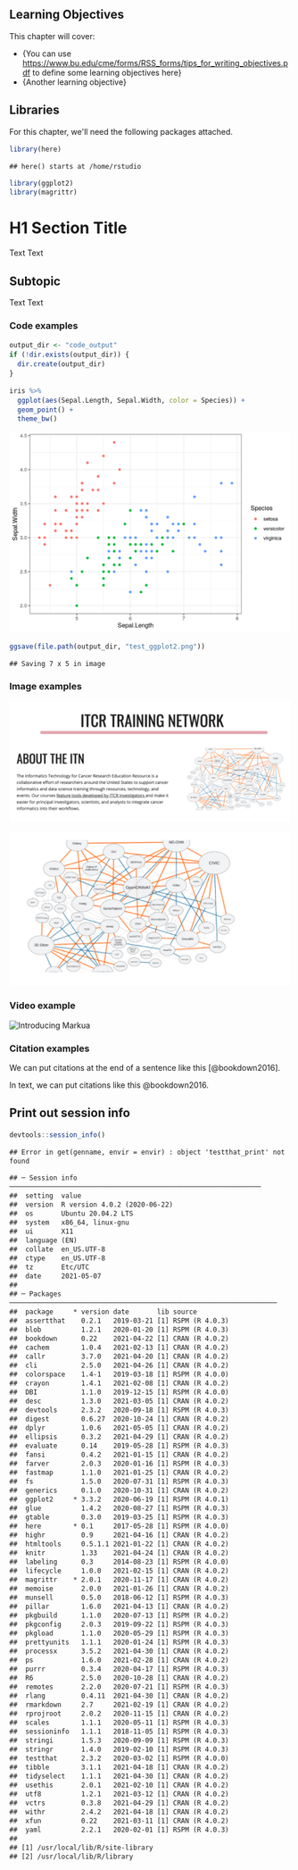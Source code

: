 ## Learning Objectives

This chapter will cover:  

- {You can use https://www.bu.edu/cme/forms/RSS_forms/tips_for_writing_objectives.pdf to define some learning objectives here}
- {Another learning objective}

## Libraries

For this chapter, we'll need the following packages attached. 


```r
library(here)
```

```
## here() starts at /home/rstudio
```

```r
library(ggplot2)
library(magrittr)
```

# H1 Section Title

Text Text

## Subtopic

Text Text 

### Code examples


```r
output_dir <- "code_output"
if (!dir.exists(output_dir)) {
  dir.create(output_dir)
}
```


```r
iris %>%
  ggplot(aes(Sepal.Length, Sepal.Width, color = Species)) +
  geom_point() +
  theme_bw()
```

<img src="04-test_files/figure-html/unnamed-chunk-3-1.png" width="672" />


```r
ggsave(file.path(output_dir, "test_ggplot2.png"))
```

```
## Saving 7 x 5 in image
```

### Image examples

![](resources/images/itcr_training_network.png)

![](resources/images/tools.png)

### Video example

![Introducing Markua](https://www.youtube.com/watch?t=105&v=VOCYL-FNbr0)

### Citation examples

We can put citations at the end of a sentence like this [@bookdown2016]. 

In text, we can put citations like this @bookdown2016. 

## Print out session info


```r
devtools::session_info()
```

```
## Error in get(genname, envir = envir) : object 'testthat_print' not found
```

```
## ─ Session info ───────────────────────────────────────────────────────────────
##  setting  value                       
##  version  R version 4.0.2 (2020-06-22)
##  os       Ubuntu 20.04.2 LTS          
##  system   x86_64, linux-gnu           
##  ui       X11                         
##  language (EN)                        
##  collate  en_US.UTF-8                 
##  ctype    en_US.UTF-8                 
##  tz       Etc/UTC                     
##  date     2021-05-07                  
## 
## ─ Packages ───────────────────────────────────────────────────────────────────
##  package     * version date       lib source        
##  assertthat    0.2.1   2019-03-21 [1] RSPM (R 4.0.3)
##  blob          1.2.1   2020-01-20 [1] RSPM (R 4.0.3)
##  bookdown      0.22    2021-04-22 [1] CRAN (R 4.0.2)
##  cachem        1.0.4   2021-02-13 [1] CRAN (R 4.0.2)
##  callr         3.7.0   2021-04-20 [1] CRAN (R 4.0.2)
##  cli           2.5.0   2021-04-26 [1] CRAN (R 4.0.2)
##  colorspace    1.4-1   2019-03-18 [1] RSPM (R 4.0.0)
##  crayon        1.4.1   2021-02-08 [1] CRAN (R 4.0.2)
##  DBI           1.1.0   2019-12-15 [1] RSPM (R 4.0.0)
##  desc          1.3.0   2021-03-05 [1] CRAN (R 4.0.2)
##  devtools      2.3.2   2020-09-18 [1] RSPM (R 4.0.3)
##  digest        0.6.27  2020-10-24 [1] CRAN (R 4.0.2)
##  dplyr         1.0.6   2021-05-05 [1] CRAN (R 4.0.2)
##  ellipsis      0.3.2   2021-04-29 [1] CRAN (R 4.0.2)
##  evaluate      0.14    2019-05-28 [1] RSPM (R 4.0.3)
##  fansi         0.4.2   2021-01-15 [1] CRAN (R 4.0.2)
##  farver        2.0.3   2020-01-16 [1] RSPM (R 4.0.3)
##  fastmap       1.1.0   2021-01-25 [1] CRAN (R 4.0.2)
##  fs            1.5.0   2020-07-31 [1] RSPM (R 4.0.3)
##  generics      0.1.0   2020-10-31 [1] CRAN (R 4.0.2)
##  ggplot2     * 3.3.2   2020-06-19 [1] RSPM (R 4.0.1)
##  glue          1.4.2   2020-08-27 [1] RSPM (R 4.0.3)
##  gtable        0.3.0   2019-03-25 [1] RSPM (R 4.0.3)
##  here        * 0.1     2017-05-28 [1] RSPM (R 4.0.0)
##  highr         0.9     2021-04-16 [1] CRAN (R 4.0.2)
##  htmltools     0.5.1.1 2021-01-22 [1] CRAN (R 4.0.2)
##  knitr         1.33    2021-04-24 [1] CRAN (R 4.0.2)
##  labeling      0.3     2014-08-23 [1] RSPM (R 4.0.0)
##  lifecycle     1.0.0   2021-02-15 [1] CRAN (R 4.0.2)
##  magrittr    * 2.0.1   2020-11-17 [1] CRAN (R 4.0.2)
##  memoise       2.0.0   2021-01-26 [1] CRAN (R 4.0.2)
##  munsell       0.5.0   2018-06-12 [1] RSPM (R 4.0.3)
##  pillar        1.6.0   2021-04-13 [1] CRAN (R 4.0.2)
##  pkgbuild      1.1.0   2020-07-13 [1] RSPM (R 4.0.2)
##  pkgconfig     2.0.3   2019-09-22 [1] RSPM (R 4.0.3)
##  pkgload       1.1.0   2020-05-29 [1] RSPM (R 4.0.3)
##  prettyunits   1.1.1   2020-01-24 [1] RSPM (R 4.0.3)
##  processx      3.5.2   2021-04-30 [1] CRAN (R 4.0.2)
##  ps            1.6.0   2021-02-28 [1] CRAN (R 4.0.2)
##  purrr         0.3.4   2020-04-17 [1] RSPM (R 4.0.3)
##  R6            2.5.0   2020-10-28 [1] CRAN (R 4.0.2)
##  remotes       2.2.0   2020-07-21 [1] RSPM (R 4.0.3)
##  rlang         0.4.11  2021-04-30 [1] CRAN (R 4.0.2)
##  rmarkdown     2.7     2021-02-19 [1] CRAN (R 4.0.2)
##  rprojroot     2.0.2   2020-11-15 [1] CRAN (R 4.0.2)
##  scales        1.1.1   2020-05-11 [1] RSPM (R 4.0.3)
##  sessioninfo   1.1.1   2018-11-05 [1] RSPM (R 4.0.3)
##  stringi       1.5.3   2020-09-09 [1] RSPM (R 4.0.3)
##  stringr       1.4.0   2019-02-10 [1] RSPM (R 4.0.3)
##  testthat      2.3.2   2020-03-02 [1] RSPM (R 4.0.0)
##  tibble        3.1.1   2021-04-18 [1] CRAN (R 4.0.2)
##  tidyselect    1.1.1   2021-04-30 [1] CRAN (R 4.0.2)
##  usethis       2.0.1   2021-02-10 [1] CRAN (R 4.0.2)
##  utf8          1.2.1   2021-03-12 [1] CRAN (R 4.0.2)
##  vctrs         0.3.8   2021-04-29 [1] CRAN (R 4.0.2)
##  withr         2.4.2   2021-04-18 [1] CRAN (R 4.0.2)
##  xfun          0.22    2021-03-11 [1] CRAN (R 4.0.2)
##  yaml          2.2.1   2020-02-01 [1] RSPM (R 4.0.3)
## 
## [1] /usr/local/lib/R/site-library
## [2] /usr/local/lib/R/library
```


